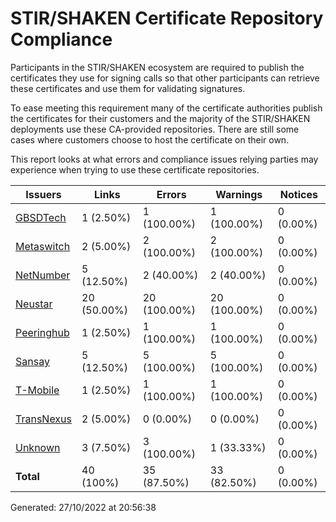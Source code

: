 # STIR/SHAKEN Certificate Repository Compliance

Participants in the STIR/SHAKEN ecosystem are required to publish the certificates they use for signing calls so that other participants can retrieve these certificates and use them for validating signatures.

To ease meeting this requirement many of the certificate authorities publish the certificates for their customers and the majority of the STIR/SHAKEN deployments use these CA-provided repositories. There are still some cases where customers choose to host the certificate on their own.

This report looks at what errors and compliance issues relying parties may experience when trying to use these certificate repositories.


| Issuers | Links | Errors | Warnings | Notices |
|---------|-------|--------|----------|---------|
| [GBSDTech](GBSDTech/URL/README.md) | 1 (2.50%) | 1 (100.00%) | 1 (100.00%) | 0 (0.00%) |
| [Metaswitch](Metaswitch/URL/README.md) | 2 (5.00%) | 2 (100.00%) | 2 (100.00%) | 0 (0.00%) |
| [NetNumber](NetNumber/URL/README.md) | 5 (12.50%) | 2 (40.00%) | 2 (40.00%) | 0 (0.00%) |
| [Neustar](Neustar/URL/README.md) | 20 (50.00%) | 20 (100.00%) | 20 (100.00%) | 0 (0.00%) |
| [Peeringhub](Peeringhub/URL/README.md) | 1 (2.50%) | 1 (100.00%) | 1 (100.00%) | 0 (0.00%) |
| [Sansay](Sansay/URL/README.md) | 5 (12.50%) | 5 (100.00%) | 5 (100.00%) | 0 (0.00%) |
| [T-Mobile](T-Mobile/URL/README.md) | 1 (2.50%) | 1 (100.00%) | 1 (100.00%) | 0 (0.00%) |
| [TransNexus](TransNexus/URL/README.md) | 2 (5.00%) | 0 (0.00%) | 0 (0.00%) | 0 (0.00%) |
| [Unknown](Unknown/URL/README.md) | 3 (7.50%) | 3 (100.00%) | 1 (33.33%) | 0 (0.00%) |
| **Total** | 40 (100%) | 35 (87.50%) | 33 (82.50%) | 0 (0.00%) |

Generated: 27/10/2022 at 20:56:38